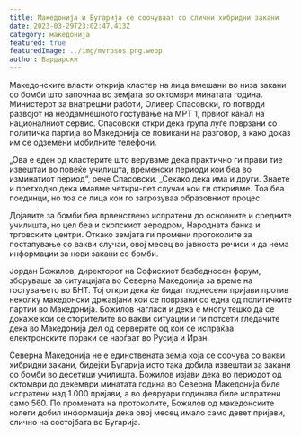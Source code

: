 ```yaml
---
title: Македонија и Бугарија се соочуваат со слични хибридни закани
date: 2023-03-29T23:02:47.413Z
category: македонија
featured: true
featuredImage: ../img/mvrpsos.png.webp
author: Вардарски
---
```


Македонските власти открија кластер на лица вмешани во низа закани со бомби што започнаа во земјата во октомври минатата година. Министерот за внатрешни работи, Оливер Спасовски, го потврди развојот на неодамнешното гостување на МРТ 1, првиот канал на националниот сервис. Спасовски откри дека група луѓе поврзани со политичка партија во Македонија се повикани на разговор, а како доказ им се одземени мобилните телефони.

„Ова е еден од кластерите што веруваме дека практично ги прави тие извештаи во повеќе училишта, временски периоди кои беа во изминатиот период“, рече Спасовски. „Секако дека има и други. Знаете и претходно дека имавме четири-пет случаи кои ги откривме. Тоа беа поединци, но тоа се лица кои го загрозуваа образовниот процес.

Дојавите за бомби беа првенствено испратени до основните и средните училишта, но цел беа и скопскиот аеродром, Народната банка и трговските центри. Откако земјата ги промени протоколите за постапување со вакви случаи, овој месец во јавноста речиси и да нема информации за нови закани со бомби.

Јордан Божилов, директорот на Софискиот безбедносен форум, зборуваше за ситуацијата во Северна Македонија за време на гостувањето во БНТ. Тој откри дека ќе бидат поднесени пријави против неколку македонски државјани кои се поврзани со една од политичките партии во Македонија. Божилов нагласи и дека е многу тешко да се докаже кои се сторителите во вакви ситуации и ги потсети гледачите дека во Македонија дел од серверите од кои се испраќаа електронските пораки се наоѓаат во Русија и Иран.

Северна Македонија не е единствената земја која се соочува со вакви хибридни закани, бидејќи Бугарија исто така добила извештаи за закани со бомби во десетици училишта. Божилов изјави дека во периодот од октомври до декември минатата година во Северна Македонија биле испратени над 1.000 пријави, а во февруари годинава биле испратени само 560. По промената на протоколите, Божилов од македонските колеги добил информација дека овој месец имало само девет пријави, слично на состојбата во Бугарија.
